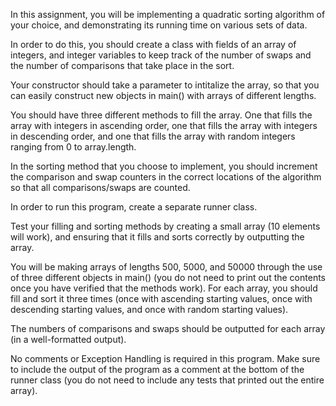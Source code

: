 In this assignment, you will be implementing a quadratic sorting algorithm of your choice, and demonstrating its running time on various sets of data.

 

In order to do this, you should create a class with fields of an array of integers, and integer variables to keep track of the number of swaps and the number of comparisons that take place in the sort.

Your constructor should take a parameter to intitalize the array, so that you can easily construct new objects in main() with arrays of different lengths.

You should have three different methods to fill the array.  One that fills the array with integers in ascending order, one that fills the array with integers in descending order, and one that fills the array with random integers ranging from 0 to array.length.

In the sorting method that you choose to implement, you should increment the comparison and swap counters in the correct locations of the algorithm so that all comparisons/swaps are counted.

 

In order to run this program, create a separate runner class.

Test your filling and sorting methods by creating a small array (10 elements will work), and ensuring that it fills and sorts correctly by outputting the array.

You will be making arrays of lengths 500, 5000, and 50000 through the use of three different objects in main() (you do not need to print out the contents once you have verified that the methods work).  For each array, you should fill and sort it three times (once with ascending starting values, once with descending starting values, and once with random starting values).

The numbers of comparisons and swaps should be outputted for each array (in a well-formatted output).

 

No comments or Exception Handling is required in this program.  Make sure to include the output of the program as a comment at the bottom of the runner class (you do not need to include any tests that printed out the entire array).
